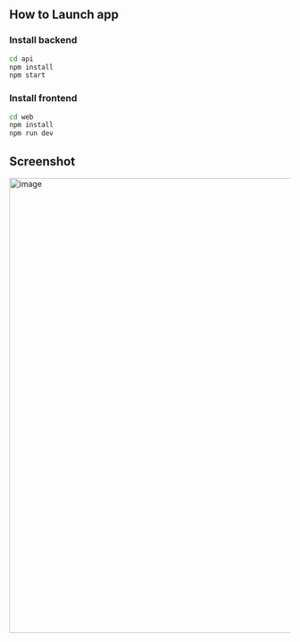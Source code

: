 
## How to Launch app

### Install backend
```bash
cd api
npm install
npm start
```

### Install frontend
```bash
cd web
npm install
npm run dev
```

## Screenshot
<img width="1635" height="814" alt="image" src="https://github.com/user-attachments/assets/9edaded5-0dc3-4362-be60-0e1ba2712a23" />
